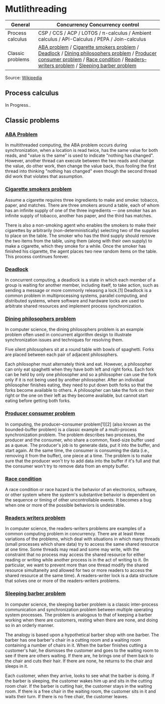 # Mutlithreading


| General	| Concurrency Concurrency control |
| ------------- | ------------- |
| Process calculus	| CSP / CCS / ACP / LOTOS / π-calculus / Ambient calculus / API-Calculus / PEPA / Join-calculus |
| Classic problems |	[ABA problem](#aba-problem) / [Cigarette smokers problem](#cigarette-smokers-problem) / [Deadlock](#deadlock) / [Dining philosophers problem](#dining-philosophers-problem) / [Producer consumer problem](#producer-consumer-problem) / [Race condition](#race-condition) / [Readers–writers problem](#readers-writers-problem) / [Sleeping barber problem](#sleeping-barber-problem) |

Source: [Wikipedia](https://en.wikipedia.org/wiki/Template:Concurrent_computing)

## Process calculus

In Progress..

## Classic problems

### [ABA Problem](https://en.wikipedia.org/wiki/ABA_problem)
In multithreaded computing, the ABA problem occurs during synchronization, when a location is read twice, has the same value for both reads, and "value is the same" is used to indicate "nothing has changed". However, another thread can execute between the two reads and change the value, do other work, then change the value back, thus fooling the first thread into thinking "nothing has changed" even though the second thread did work that violates that assumption.

### [Cigarette smokers problem](https://en.wikipedia.org/wiki/Cigarette_smokers_problem)
Assume a cigarette requires three ingredients to make and smoke: tobacco, paper, and matches. There are three smokers around a table, each of whom has an infinite supply of one of the three ingredients — one smoker has an infinite supply of tobacco, another has paper, and the third has matches.

There is also a non-smoking agent who enables the smokers to make their cigarettes by arbitrarily (non-deterministically) selecting two of the supplies to place on the table. The smoker who has the third supply should remove the two items from the table, using them (along with their own supply) to make a cigarette, which they smoke for a while. Once the smoker has finished his cigarette, the agent places two new random items on the table. This process continues forever.

### [Deadlock](https://en.wikipedia.org/wiki/Deadlock)
In concurrent computing, a deadlock is a state in which each member of a group is waiting for another member, including itself, to take action, such as sending a message or more commonly releasing a lock.[1] Deadlock is a common problem in multiprocessing systems, parallel computing, and distributed systems, where software and hardware locks are used to arbitrate shared resources and implement process synchronization.

### [Dining philosophers problem](https://en.wikipedia.org/wiki/Dining_philosophers_problem)
In computer science, the dining philosophers problem is an example problem often used in concurrent algorithm design to illustrate synchronization issues and techniques for resolving them.

Five silent philosophers sit at a round table with bowls of spaghetti. Forks are placed between each pair of adjacent philosophers.

Each philosopher must alternately think and eat. However, a philosopher can only eat spaghetti when they have both left and right forks. Each fork can be held by only one philosopher and so a philosopher can use the fork only if it is not being used by another philosopher. After an individual philosopher finishes eating, they need to put down both forks so that the forks become available to others. A philosopher can take the fork on their right or the one on their left as they become available, but cannot start eating before getting both forks.

### [Producer consumer problem](https://en.wikipedia.org/wiki/Producer%E2%80%93consumer_problem)
In computing, the producer–consumer problem[1][2] (also known as the bounded-buffer problem) is a classic example of a multi-process synchronization problem. The problem describes two processes, the producer and the consumer, who share a common, fixed-size buffer used as a queue. The producer's job is to generate data, put it into the buffer, and start again. At the same time, the consumer is consuming the data (i.e., removing it from the buffer), one piece at a time. The problem is to make sure that the producer won't try to add data into the buffer if it's full and that the consumer won't try to remove data from an empty buffer.

### [Race condition](https://en.wikipedia.org/wiki/Race_condition)
A race condition or race hazard is the behavior of an electronics, software, or other system where the system's substantive behavior is dependent on the sequence or timing of other uncontrollable events. It becomes a bug when one or more of the possible behaviors is undesirable.

### [Readers writers problem](https://en.wikipedia.org/wiki/Readers%E2%80%93writers_problem) 
In computer science, the readers-writers problems are examples of a common computing problem in concurrency. There are at least three variations of the problems, which deal with situations in which many threads (small processes which share data) try to access the same shared resource at one time. Some threads may read and some may write, with the constraint that no process may access the shared resource for either reading or writing while another process is in the act of writing to it. (In particular, we want to prevent more than one thread modify the shared resource simultaneity and allowed for two or more readers to access the shared resource at the same time). A readers-writer lock is a data structure that solves one or more of the readers-writers problems.

### [Sleeping barber problem](https://en.wikipedia.org/wiki/Sleeping_barber_problem) 
In computer science, the sleeping barber problem is a classic inter-process communication and synchronization problem between multiple operating system processes. The problem is analogous to that of keeping a barber working when there are customers, resting when there are none, and doing so in an orderly manner.

The analogy is based upon a hypothetical barber shop with one barber. The barber has one barber's chair in a cutting room and a waiting room containing a number of chairs in it. When the barber finishes cutting a customer's hair, he dismisses the customer and goes to the waiting room to see if there are others waiting. If there are, he brings one of them back to the chair and cuts their hair. If there are none, he returns to the chair and sleeps in it.

Each customer, when they arrive, looks to see what the barber is doing. If the barber is sleeping, the customer wakes him up and sits in the cutting room chair. If the barber is cutting hair, the customer stays in the waiting room. If there is a free chair in the waiting room, the customer sits in it and waits their turn. If there is no free chair, the customer leaves.
